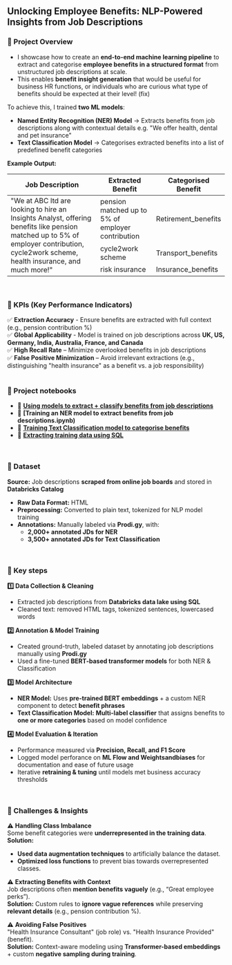 ## Unlocking Employee Benefits: NLP-Powered Insights from Job Descriptions

### 📌 Project Overview
- I showcase how to create an **end-to-end machine learning pipeline** to extract and categorise **employee benefits in a structured format** from unstructured job descriptions at scale.
- This enables **benefit insight generation** that would be useful for business HR functions, or individuals who are curious what type of benefits should be expected at their level! (fix)

To achieve this, I trained **two ML models**:
- **Named Entity Recognition (NER) Model** -> Extracts benefits from job descriptions along with contextual details e.g. "We offer health, dental and pet insurance"
- **Text Classification Model** -> Categorises extracted benefits into a list of predefined benefit categories

**Example Output:**

<table>
    <thead>
        <tr>
            <th>Job Description</th>
            <th>Extracted Benefit</th>
            <th>Categorised Benefit</th>
        </tr>
    </thead>
    <tbody>
        <tr>
            <td rowspan="3">"We at ABC ltd are looking to hire an Insights Analyst, offering benefits like pension matched up to 5% of employer contribution, cycle2work scheme, health insurance, and much more!"</td>
            <td>pension matched up to 5% of employer contribution</td>
            <td>Retirement_benefits</td>
        </tr>
        <tr>
            <td>cycle2work scheme</td>
            <td>Transport_benefits</td>
        </tr>
        <tr>
            <td>risk insurance</td>
            <td>Insurance_benefits</td>
        </tr>
    </tbody>
</table>
<br>

### 🎯 KPIs (Key Performance Indicators)
✅ **Extraction Accuracy** - Ensure benefits are extracted with full context (e.g., pension contribution %)  
✅ **Global Applicability** - Model is trained on job descriptions across **UK, US, Germany, India, Australia, France, and Canada**  
✅ **High Recall Rate** – Minimize overlooked benefits in job descriptions  
✅ **False Positive Minimization** – Avoid irrelevant extractions (e.g., distinguishing "health insurance" as a benefit vs. a job responsibility)  
<br>

### 📘 Project notebooks
- 📄 **[Using models to extract + classify benefits from job descriptions](notebooks/Using_NER_and_Classificcation_models.ipynb)**
- 📄 **[Training an NER model to extract benefits from job descriptions.ipynb)**
- 📄 **[Training Text Classification model to categorise benefits](notebooks/Training_Classification_Model.ipynb)**
- 📄 **[Extracting training data using SQL](notebooks/SQL_to_extract_data.ipynb)**
<br>

### 📂 Dataset
**Source:** Job descriptions **scraped from online job boards** and stored in **Databricks Catalog**  
- **Raw Data Format:** HTML  
- **Preprocessing:** Converted to plain text, tokenized for NLP model training  
- **Annotations:** Manually labeled via **Prodi.gy**, with:  
  - **2,000+ annotated JDs for NER**  
  - **3,500+ annotated JDs for Text Classification**  
<br>

### 🔑 Key steps
**1️⃣ Data Collection & Cleaning**  
- Extracted job descriptions from **Databricks data lake using SQL**  
- Cleaned text: removed HTML tags, tokenized sentences, lowercased words  

**2️⃣ Annotation & Model Training**  
- Created ground-truth, labeled dataset by annotating job descriptions manually using **Prodi.gy**
- Used a fine-tuned **BERT-based transformer models** for both NER & Classification

**3️⃣ Model Architecture**  
- **NER Model:** Uses **pre-trained BERT embeddings** + a custom NER component to detect **benefit phrases**  
- **Text Classification Model:** **Multi-label classifier** that assigns benefits to **one or more categories** based on model confidence  

**4️⃣ Model Evaluation & Iteration**  
- Performance measured via **Precision, Recall, and F1 Score** 
- Logged model perforance on **ML Flow and Weightsandbiases** for documentation and ease of future usage 
- Iterative **retraining & tuning** until models met business accuracy thresholds 
<br>

### 🚀 Challenges & Insights 
⚠️ **Handling Class Imbalance**  
Some benefit categories were **underrepresented in the training data**.   
**Solution:**  
- **Used data augmentation techniques** to artificially balance the dataset.  
- **Optimized loss functions** to prevent bias towards overrepresented classes.  

⚠️ **Extracting Benefits with Context**  
Job descriptions often **mention benefits vaguely** (e.g., “Great employee perks”).  
**Solution:** Custom rules to **ignore vague references** while preserving **relevant details** (e.g., pension contribution %).  

⚠️ **Avoiding False Positives**  
"Health Insurance Consultant" (job role) vs. "Health Insurance Provided" (benefit).  
**Solution:** Context-aware modeling using **Transformer-based embeddings** + custom **negative sampling during training**. 
